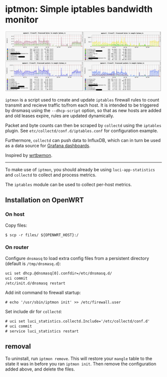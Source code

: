 # iptmon: Simple iptables bandwidth monitor

![graph](./graph.png)

`iptmon` is a script used to create and update `iptables` firewall rules to count transmit and recieve traffic to/from each host. It is intended to be triggered by dnsmasq using the `--dhcp-script` option, so that as new hosts are added and old leases expire, rules are updated dynamically.

Packet and byte counts can then be scraped by `collectd` using the `iptables` plugin. See `etc/collectd/conf.d/iptables.conf` for configuration example.

Furthermore, `collectd` can push data to InfluxDB, which can in turn be used as a data source for [Grafana dashboards](https://github.com/oofnikj/docker-openwrt/tree/master/monitoring).

Inspired by [wrtbwmon](https://github.com/pyrovski/wrtbwmon).

---

To make use of `iptmon`, you should already be using `luci-app-statistics` and `collectd` to collect and process metrics.

The `iptables` module can be used to collect per-host metrics.


## Installation on OpenWRT

### On host
Copy files:
```
$ scp -r files/ ${OPENWRT_HOST}:/
```

### On router

Configure `dnsmasq` to load extra config files from a persistent directory (default is `/tmp/dnsmasq.d`):
```
uci set dhcp.@dnsmasq[0].confdir=/etc/dnsmasq.d/
uci commit
/etc/init.d/dnsmasq restart
```

Add init command to firewall startup:
```
# echo '/usr/sbin/iptmon init' >> /etc/firewall.user
```

Set include dir for `collectd`:
```
# uci set luci_statistics.collectd.Include='/etc/collectd/conf.d'
# uci commit
# service luci_statistics restart
```

## removal
To uninstall, run `iptmon remove`. This will restore your `mangle` table to the state it was in before you ran `iptmon init`. Then remove the configuration added above, and delete the files.